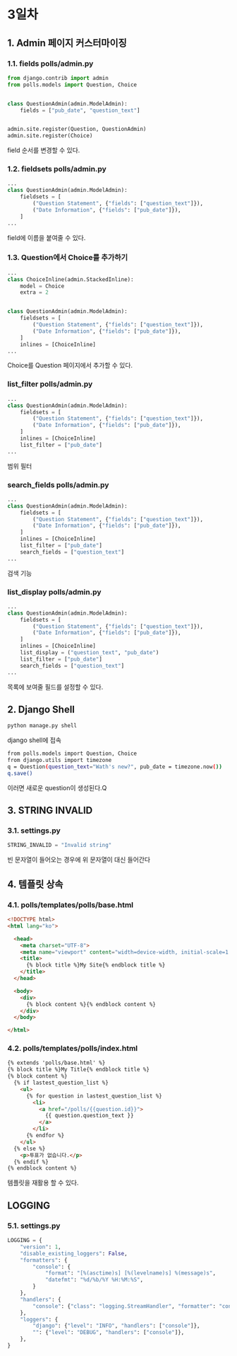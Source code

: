 # 3일차

## 1. Admin 페이지 커스터마이징

### 1.1. fields polls/admin.py

```python
from django.contrib import admin
from polls.models import Question, Choice


class QuestionAdmin(admin.ModelAdmin):
    fields = ["pub_date", "question_text"]


admin.site.register(Question, QuestionAdmin)
admin.site.register(Choice)
```

field 순서를 변경할 수 있다.

### 1.2. fieldsets polls/admin.py

```python
...
class QuestionAdmin(admin.ModelAdmin):
    fieldsets = [
        ("Question Statement", {"fields": ["question_text"]}),
        ("Date Information", {"fields": ["pub_date"]}),
    ]
...
```

field에 이름을 붙여줄 수 있다.

### 1.3. Question에서 Choice를 추가하기

```python
...
class ChoiceInline(admin.StackedInline):
    model = Choice
    extra = 2


class QuestionAdmin(admin.ModelAdmin):
    fieldsets = [
        ("Question Statement", {"fields": ["question_text"]}),
        ("Date Information", {"fields": ["pub_date"]}),
    ]
    inlines = [ChoiceInline]
...
```

Choice를 Question 페이지에서 추가할 수 있다.

### list_filter polls/admin.py

```python
...
class QuestionAdmin(admin.ModelAdmin):
    fieldsets = [
        ("Question Statement", {"fields": ["question_text"]}),
        ("Date Information", {"fields": ["pub_date"]}),
    ]
    inlines = [ChoiceInline]
    list_filter = ["pub_date"]
...
```

범위 필터

### search_fields polls/admin.py

```python
...
class QuestionAdmin(admin.ModelAdmin):
    fieldsets = [
        ("Question Statement", {"fields": ["question_text"]}),
        ("Date Information", {"fields": ["pub_date"]}),
    ]
    inlines = [ChoiceInline]
    list_filter = ["pub_date"]
    search_fields = ["question_text"]
...
```

검색 기능

### list_display polls/admin.py

```python
...
class QuestionAdmin(admin.ModelAdmin):
    fieldsets = [
        ("Question Statement", {"fields": ["question_text"]}),
        ("Date Information", {"fields": ["pub_date"]}),
    ]
    inlines = [ChoiceInline]
    list_display = ("question_text", "pub_date")
    list_filter = ["pub_date"]
    search_fields = ["question_text"]
...
```

목록에 보여줄 필드를 설정할 수 있다.

## 2. Django Shell

```bash
python manage.py shell
```

django shell에 접속

```bash
from polls.models import Question, Choice
from django.utils import timezone
q = Question(question_text="Wath's new?", pub_date = timezone.now())
q.save()
```

이러면 새로운 question이 생성된다.Q

## 3. STRING INVALID

### 3.1. settings.py

```python
STRING_INVALID = "Invalid string"
```

빈 문자열이 들어오는 경우에 위 문자열이 대신 들어간다

## 4. 템플릿 상속

### 4.1. polls/templates/polls/base.html

```html
<!DOCTYPE html>
<html lang="ko">

  <head>
    <meta charset="UTF-8">
    <meta name="viewport" content="width=device-width, initial-scale=1.0">
    <title>
      {% block title %}My Site{% endblock title %}
    </title>
  </head>

  <body>
    <div>
      {% block content %}{% endblock content %}
    </div>
  </body>

</html>
```

### 4.2. polls/templates/polls/index.html

```html
{% extends 'polls/base.html' %}
{% block title %}My Title{% endblock title %}
{% block content %}
  {% if lastest_question_list %}
    <ul>
      {% for question in lastest_question_list %}
        <li>
          <a href="/polls/{{question.id}}">
            {{ question.question_text }}
          </a>
        </li>
      {% endfor %}
    </ul>
  {% else %}
    <p>투표가 없습니다.</p>
  {% endif %}
{% endblock content %}
```

템플릿을 재활용 할 수 있다.

## LOGGING

### 5.1. settings.py

```python
LOGGING = {
    "version": 1,
    "disable_existing_loggers": False,
    "formatters": {
        "console": {
            "format": "[%(asctime)s] [%(levelname)s] %(message)s",
            "datefmt": "%d/%b/%Y %H:%M:%S",
        }
    },
    "handlers": {
        "console": {"class": "logging.StreamHandler", "formatter": "console"},
    },
    "loggers": {
        "django": {"level": "INFO", "handlers": ["console"]},
        "": {"level": "DEBUG", "handlers": ["console"]},
    },
}
```
